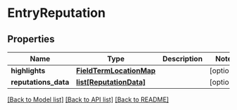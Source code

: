# EntryReputation

## Properties
Name | Type | Description | Notes
------------ | ------------- | ------------- | -------------
**highlights** | [**FieldTermLocationMap**](FieldTermLocationMap.md) |  | [optional] 
**reputations_data** | [**list[ReputationData]**](ReputationData.md) |  | [optional] 

[[Back to Model list]](README.md#documentation-for-models) [[Back to API list]](../README.md#documentation-for-api-endpoints) [[Back to README]](../README.md)


